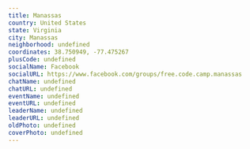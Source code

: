 ```yaml
---
title: Manassas
country: United States
state: Virginia
city: Manassas
neighborhood: undefined
coordinates: 38.750949, -77.475267
plusCode: undefined
socialName: Facebook
socialURL: https://www.facebook.com/groups/free.code.camp.manassas
chatName: undefined
chatURL: undefined
eventName: undefined
eventURL: undefined
leaderName: undefined
leaderURL: undefined
oldPhoto: undefined
coverPhoto: undefined
---
```

